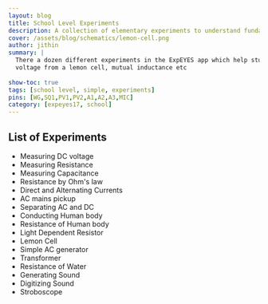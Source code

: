 ```yaml
---
layout: blog
title: School Level Experiments
description: A collection of elementary experiments to understand fundamentals
cover: /assets/blog/schematics/lemon-cell.png
author: jithin
summary: |
  There a dozen different experiments in the ExpEYES app which help students understand various concepts such as AC/DC, resistance of the human body,
  voltage from a lemon cell, mutual inductance etc
  
show-toc: true
tags: [school level, simple, experiments]
pins: [WG,SQ1,PV1,PV2,A1,A2,A3,MIC]
category: [expeyes17, school]
---
```



## List of Experiments

+ Measuring DC voltage
+ Measuring Resistance
+ Measuring Capacitance
+ Resistance by Ohm's law
+ Direct and Alternating Currents
+ AC mains pickup
+ Separating AC and DC
+ Conducting Human body
+ Resistance of Human body
+ Light Dependent Resistor
+ Lemon Cell
+ Simple AC generator
+ Transformer
+ Resistance of Water
+ Generating Sound
+ Digitizing Sound
+ Stroboscope

